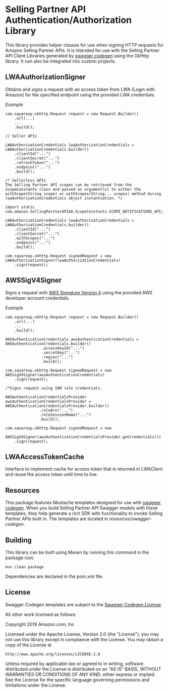 # Selling Partner API Authentication/Authorization Library
This library provides helper classes for use when signing HTTP requests for Amazon Selling Partner APIs. It is intended for use
with the Selling Partner API Client Libraries generated by [swagger codegen](https://swagger.io/tools/swagger-codegen/) 
using the OkHttp library. It can also be integrated into custom projects.

## LWAAuthorizationSigner
Obtains and signs a request with an access token from LWA (Login with Amazon) for the specified endpoint using the provided LWA credentials.

*Example*
```
com.squareup.okhttp.Request request = new Request.Builder()
    .url(...)
    ...
    .build();

// Seller APIs

LWAAuthorizationCredentials lwaAuthorizationCredentials = LWAAuthorizationCredentials.builder()
    .clientId("...")
    .clientSecret("...")
    .refreshToken("...")
    .endpoint("...")
    .build();

/* Sellerless APIs
The Selling Partner API scopes can be retrieved from the ScopeConstants class and passed as argument(s) to either the withScope(String scope) or withScopes(String... scopes) method during lwaAuthorizationCredentials object instantiation. */

import static com.amazon.SellingPartnerAPIAA.ScopeConstants.SCOPE_NOTIFICATIONS_API;

LWAAuthorizationCredentials lwaAuthorizationCredentials = LWAAuthorizationCredentials.builder()
    .clientId("...")
    .clientSecret("...")
    .withScopes("...")
    .endpoint("...")
    .build();

com.squareup.okhttp.Request signedRequest = new LWAAuthorizationSigner(lwaAuthorizationCredentials)
    .sign(request);
```

## AWSSigV4Signer
Signs a request with [AWS Signature Version 4](https://docs.aws.amazon.com/general/latest/gr/signature-version-4.html)
using the provided AWS developer account credentials. 

*Example*
```
com.squareup.okhttp.Request request = new Request.Builder()
    .url(...)
    ...
    .build();

AWSAuthenticationCredentials awsAuthenticationCredentials = AWSAuthenticationCredentials.builder()
                .accessKeyId("...")
                .secretKey("...")
                .region("...")
                .build();

com.squareup.okhttp.Request signedRequest = new AWSSigV4Signer(awsAuthenticationCredentials)
    .sign(request);

/*Signs request using IAM role credentials.

AWSAuthenticationCredentialsProvider awsAuthenticationCredentialsProvider = AWSAuthenticationCredentialsProvider.builder()
               .roleArn("...")
               .roleSessionName("...")
               .build();
               
com.squareup.okhttp.Request signedRequest = new 
     AWSSigV4Signer(awsAuthenticationCredentialsProvider.getCredentials())
    .sign(request);

```

## LWAAccessTokenCache
Interface to implement cache for access token that is returned in LWAClient and reuse the access token until time to live.


## Resources
This package features Mustache templates designed for use with [swagger codegen](https://swagger.io/tools/swagger-codegen/). 
When you build Selling Partner API Swagger models with these templates, they help generate a rich SDK with functionality to invoke Selling Partner APIs built in. The templates are located in *resources/swagger-codegen*.
 
## Building
This library can be built using Maven by running this command in the package root:
 ```
mvn clean package
```
Dependencies are declared in the pom.xml file.

## License
Swagger Codegen templates are subject to the [Swagger Codegen License](https://github.com/swagger-api/swagger-codegen#license).

All other work licensed as follows:

Copyright 2019 Amazon.com, Inc

Licensed under the Apache License, Version 2.0 (the "License");
you may not use this library except in compliance with the License.
You may obtain a copy of the License at

    http://www.apache.org/licenses/LICENSE-2.0

Unless required by applicable law or agreed to in writing, software
distributed under the License is distributed on an "AS IS" BASIS,
WITHOUT WARRANTIES OR CONDITIONS OF ANY KIND, either express or implied.
See the License for the specific language governing permissions and
limitations under the License.
